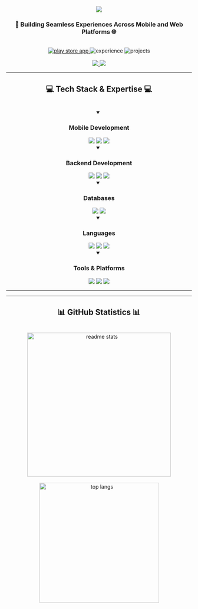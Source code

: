 <h1 align="center">
  <img src="https://readme-typing-svg.herokuapp.com/?font=Righteous&size=35&center=true&vCenter=true&width=500&height=70&duration=4000&lines=Hi+There!+👋;I'm+Ganesh+Pawar!;Full+Stack+Developer;Mobile+%26+Web+Developer" />
</h1>

<h3 align="center">🚀 Building Seamless Experiences Across Mobile and Web Platforms 🌐</h3>

<br/>

<div align="center">
  <a href="https://play.google.com/store/apps/details?id=com.learningHub1.udhari">
    <img src="https://img.shields.io/badge/Play_Store-Udhari_4.7★-414141?style=for-the-badge&logo=google-play" alt="play store app"/>
  </a>
  <img src="https://img.shields.io/badge/Experience-3_Year+-0288D1?style=for-the-badge&logo=dev.to" alt="experience"/>
  <img src="https://img.shields.io/badge/Projects-15+-25A162?style=for-the-badge&logo=checkmarx" alt="projects"/>
</div>

<div align="center"> 
  <br/>
  <a href="mailto:gapawar2003@gmail.com">
    <img src="https://img.shields.io/badge/Gmail-333333?style=for-the-badge&logo=gmail&logoColor=red" />
  </a>
  <a href="https://www.linkedin.com/in/ganesh-pawar-171950245/" target="_blank">
    <img src="https://img.shields.io/badge/LinkedIn-0077B5?style=for-the-badge&logo=linkedin&logoColor=white" target="_blank" />
  </a>
</div>

<hr/>

<h2 align="center">💻 Tech Stack & Expertise 💻</h2>
<br/>

<div align="center">
  <details open>
    <summary><h3>Mobile Development</h3></summary>
    <img src="https://img.shields.io/badge/Flutter-02569B?style=for-the-badge&logo=flutter&logoColor=white" />
    <img src="https://img.shields.io/badge/Dart-0175C2?style=for-the-badge&logo=dart&logoColor=white" />
    <img src="https://img.shields.io/badge/Firebase-FFCA28?style=for-the-badge&logo=firebase&logoColor=black" />
  </details>

  <details open>
    <summary><h3>Backend Development</h3></summary>
    <img src="https://img.shields.io/badge/Node.js-339933?style=for-the-badge&logo=nodedotjs&logoColor=white" />
    <img src="https://img.shields.io/badge/Express.js-000000?style=for-the-badge&logo=express&logoColor=white" />
    <img src="https://img.shields.io/badge/Spring_Boot-6DB33F?style=for-the-badge&logo=spring&logoColor=white" />
  </details>

  <details open>
    <summary><h3>Databases</h3></summary>
    <img src="https://img.shields.io/badge/MongoDB-47A248?style=for-the-badge&logo=mongodb&logoColor=white" />
    <img src="https://img.shields.io/badge/MySQL-4479A1?style=for-the-badge&logo=mysql&logoColor=white" />
  </details>

  <details open>
    <summary><h3>Languages</h3></summary>
    <img src="https://img.shields.io/badge/Java-ED8B00?style=for-the-badge&logo=openjdk&logoColor=white" />
    <img src="https://img.shields.io/badge/C++-00599C?style=for-the-badge&logo=cplusplus&logoColor=white" />
    <img src="https://img.shields.io/badge/JavaScript-F7DF1E?style=for-the-badge&logo=javascript&logoColor=black" />
  </details>

  <details open>
    <summary><h3>Tools & Platforms</h3></summary>
    <img src="https://img.shields.io/badge/Git-F05032?style=for-the-badge&logo=git&logoColor=white" />
    <img src="https://img.shields.io/badge/Postman-FF6C37?style=for-the-badge&logo=postman&logoColor=white" />
    <img src="https://img.shields.io/badge/WebRTC-333333?style=for-the-badge&logo=webrtc&logoColor=white" />
  </details>
</div>

<hr/>

<hr/>

<h2 align="center">📊 GitHub Statistics 📊</h2>
<br>
<div align=center>
  <img width=390 src="https://github-readme-stats.vercel.app/api?username=ganeshpawar09&show_icons=true&theme=react&rank_icon=github&border_radius=10" alt="readme stats" />
  <br/>
  <br/>
  <img width=325 src="https://github-readme-stats.vercel.app/api/top-langs/?username=ganeshpawar09&hide=HTML&langs_count=8&layout=compact&theme=react&border_radius=10&size_weight=0.5&count_weight=0.5" alt="top langs" />
</div>

<br/>
